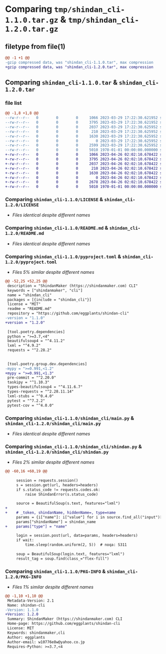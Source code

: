 # Comparing `tmp/shindan_cli-1.1.0.tar.gz` & `tmp/shindan_cli-1.2.0.tar.gz`

## filetype from file(1)

```diff
@@ -1 +1 @@
-gzip compressed data, was "shindan_cli-1.1.0.tar", max compression
+gzip compressed data, was "shindan_cli-1.2.0.tar", max compression
```

## Comparing `shindan_cli-1.1.0.tar` & `shindan_cli-1.2.0.tar`

### file list

```diff
@@ -1,8 +1,8 @@
--rw-r--r--   0        0        0     1066 2023-03-29 17:22:30.621952 shindan_cli-1.1.0/LICENSE
--rw-r--r--   0        0        0     3795 2023-03-29 17:22:30.621952 shindan_cli-1.1.0/README.md
--rw-r--r--   0        0        0     2037 2023-03-29 17:22:30.625952 shindan_cli-1.1.0/pyproject.toml
--rw-r--r--   0        0        0      210 2023-03-29 17:22:30.625952 shindan_cli-1.1.0/shindan_cli/__init__.py
--rw-r--r--   0        0        0     1630 2023-03-29 17:22:30.625952 shindan_cli-1.1.0/shindan_cli/main.py
--rw-r--r--   0        0        0        0 2023-03-29 17:22:30.625952 shindan_cli-1.1.0/shindan_cli/py.typed
--rw-r--r--   0        0        0     2599 2023-03-29 17:22:30.625952 shindan_cli-1.1.0/shindan_cli/shindan.py
--rw-r--r--   0        0        0     5010 1970-01-01 00:00:00.000000 shindan_cli-1.1.0/PKG-INFO
+-rw-r--r--   0        0        0     1066 2023-04-26 02:02:10.678422 shindan_cli-1.2.0/LICENSE
+-rw-r--r--   0        0        0     3795 2023-04-26 02:02:10.678422 shindan_cli-1.2.0/README.md
+-rw-r--r--   0        0        0     2037 2023-04-26 02:02:10.678422 shindan_cli-1.2.0/pyproject.toml
+-rw-r--r--   0        0        0      210 2023-04-26 02:02:10.678422 shindan_cli-1.2.0/shindan_cli/__init__.py
+-rw-r--r--   0        0        0     1630 2023-04-26 02:02:10.678422 shindan_cli-1.2.0/shindan_cli/main.py
+-rw-r--r--   0        0        0        0 2023-04-26 02:02:10.678422 shindan_cli-1.2.0/shindan_cli/py.typed
+-rw-r--r--   0        0        0     2678 2023-04-26 02:02:10.678422 shindan_cli-1.2.0/shindan_cli/shindan.py
+-rw-r--r--   0        0        0     5010 1970-01-01 00:00:00.000000 shindan_cli-1.2.0/PKG-INFO
```

### Comparing `shindan_cli-1.1.0/LICENSE` & `shindan_cli-1.2.0/LICENSE`

 * *Files identical despite different names*

### Comparing `shindan_cli-1.1.0/README.md` & `shindan_cli-1.2.0/README.md`

 * *Files identical despite different names*

### Comparing `shindan_cli-1.1.0/pyproject.toml` & `shindan_cli-1.2.0/pyproject.toml`

 * *Files 5% similar despite different names*

```diff
@@ -52,25 +52,25 @@
 description = "ShindanMaker (https://shindanmaker.com) CLI"
 keywords = ["shindanmaker", "cli"]
 name = "shindan_cli"
 packages = [{include = "shindan_cli"}]
 license = "MIT"
 readme = "README.md"
 repository = "https://github.com/eggplants/shindan-cli"
-version = "1.1.0"
+version = "1.2.0"
 
 [tool.poetry.dependencies]
 python = ">=3.7,<4"
 beautifulsoup4 = "^4.11.2"
 lxml = "^4.9.2"
 requests = "^2.28.2"
 
 
 [tool.poetry.group.dev.dependencies]
-mypy = ">=0.991,<1.2"
+mypy = ">=0.991,<1.3"
 pre-commit = "^2.20.0"
 taskipy = "^1.10.3"
 types-beautifulsoup4 = "^4.11.6.7"
 types-requests = "^2.28.11.14"
 lxml-stubs = "^0.4.0"
 pytest = "^7.2.2"
 pytest-cov = "^4.0.0"
```

### Comparing `shindan_cli-1.1.0/shindan_cli/main.py` & `shindan_cli-1.2.0/shindan_cli/main.py`

 * *Files identical despite different names*

### Comparing `shindan_cli-1.1.0/shindan_cli/shindan.py` & `shindan_cli-1.2.0/shindan_cli/shindan.py`

 * *Files 2% similar despite different names*

```diff
@@ -60,16 +60,19 @@
 
     session = requests.session()
     s = session.get(url, headers=headers)
     if s.status_code != requests.codes.ok:
         raise ShindanError(s.status_code)
 
     source = BeautifulSoup(s.text, features="lxml")
+
+    # _token, shindanName, hiddenName=, type=name
     params = {i["name"]: i["value"] for i in source.find_all("input")[1:4]}
     params["shindanName"] = shindan_name
+    params["type"] = "name"
 
     login = session.post(url, data=params, headers=headers)
     if wait:
         time.sleep(random.uniform(2, 5))  # noqa: S311
 
     soup = BeautifulSoup(login.text, features="lxml")
     result_tag = soup.find(class_="flex-fill")
```

### Comparing `shindan_cli-1.1.0/PKG-INFO` & `shindan_cli-1.2.0/PKG-INFO`

 * *Files 1% similar despite different names*

```diff
@@ -1,10 +1,10 @@
 Metadata-Version: 2.1
 Name: shindan-cli
-Version: 1.1.0
+Version: 1.2.0
 Summary: ShindanMaker (https://shindanmaker.com) CLI
 Home-page: https://github.com/eggplants/shindan-cli
 License: MIT
 Keywords: shindanmaker,cli
 Author: eggplants
 Author-email: w10776e8w@yahoo.co.jp
 Requires-Python: >=3.7,<4
```

